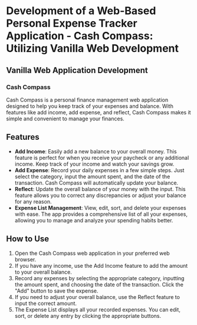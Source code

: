 # Development of a Web-Based Personal Expense Tracker Application - Cash Compass: Utilizing Vanilla Web Development
## Vanilla Web Application Development

### Cash Compass
Cash Compass is a personal finance management web application designed to help you keep track of your expenses and balance. With features like add income, add expense, and reflect, Cash Compass makes it simple and convenient to manage your finances.

## Features
- **Add Income**: Easily add a new balance to your overall money. This feature is perfect for when you receive your paycheck or any additional income. Keep track of your income and watch your savings grow.
- **Add Expense**: Record your daily expenses in a few simple steps. Just select the category, input the amount spent, and the date of the transaction. Cash Compass will automatically update your balance.
- **Reflect**: Update the overall balance of your money with the input. This feature allows you to correct any discrepancies or adjust your balance for any reason.
- **Expense List Management**: View, edit, sort, and delete your expenses with ease. The app provides a comprehensive list of all your expenses, allowing you to manage and analyze your spending habits better.

## How to Use
1. Open the Cash Compass web application in your preferred web browser.
2. If you have any income, use the Add Income feature to add the amount to your overall balance.
3. Record any expenses by selecting the appropriate category, inputting the amount spent, and choosing the date of the transaction. Click the "Add" button to save the expense.
4. If you need to adjust your overall balance, use the Reflect feature to input the correct amount.
5. The Expense List displays all your recorded expenses. You can edit, sort, or delete any entry by clicking the appropriate buttons.
